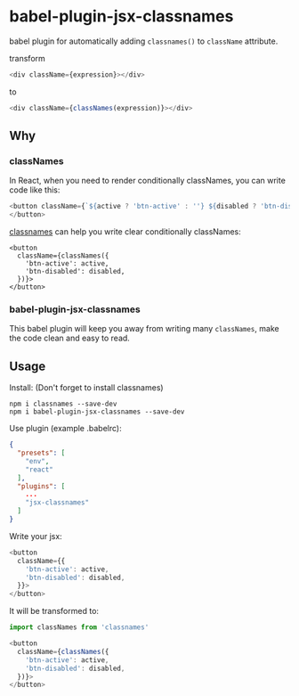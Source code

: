 # babel-plugin-jsx-classnames
babel plugin for automatically adding `classnames()` to `className` attribute.

transform

```javascript
<div className={expression}></div>
```

to

```javascript
<div className={classNames(expression)}></div>
```

## Why

### classNames

In React, when you need to render conditionally classNames, you can write code like this:

```javascript
<button className={`${active ? 'btn-active' : ''} ${disabled ? 'btn-disabled' : ''}`}>
</button>
```

[classnames](https://github.com/JedWatson/classnames) can help you write clear conditionally classNames:

```
<button
  className={classNames({
    'btn-active': active,
    'btn-disabled': disabled,
  })}>
</button>
```

### babel-plugin-jsx-classnames

This babel plugin will keep you away from writing many `classNames`, make the code clean and easy to read.

## Usage

Install: (Don't forget to install classnames)

```
npm i classnames --save-dev
npm i babel-plugin-jsx-classnames --save-dev
```

Use plugin (example .babelrc):

```json
{
  "presets": [
    "env",
    "react"
  ],
  "plugins": [
    ...
    "jsx-classnames"
  ]
}
```

Write your jsx:

```javascript
<button
  className={{
    'btn-active': active,
    'btn-disabled': disabled,
  }}>
</button>
```

It will be transformed to:

```javascript
import classNames from 'classnames'

<button
  className={classNames({
    'btn-active': active,
    'btn-disabled': disabled,
  })}>
</button>
```
